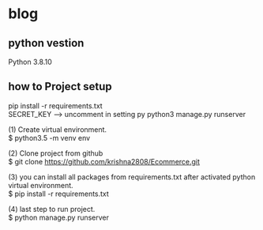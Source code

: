 # blog
## python vestion 
   Python 3.8.10

## how to Project setup

   pip install -r requirements.txt <br>
   SECRET_KEY  -->   uncomment in setting py
   python3 manage.py runserver
   
(1) Create virtual  environment. <br>
           $ python3.5 -m venv env

(2)  Clone project from github <br>
      $ git clone  https://github.com/krishna2808/Ecommerce.git 

(3)  you can install all packages from requirements.txt after activated python virtual environment. <br>
        $ pip install -r requirements.txt  

(4)  last step to run project. <br>
       $ python manage.py runserver 
